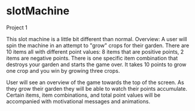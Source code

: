 # slotMachine
Project 1


This slot machine is a little bit different than normal. 
Overview: A user will spin the machine in an attempt to "grow" crops for their garden.
There are 10 items all with different point values: 8 items that are positive points, 2 items are negative points.
There is one specific item combination that destroys 
your garden and starts the game over. It takes 10 points to grow one crop and you win by growing three crops.

User will see an overview of the game towards the top of the screen. As they grow their garden they will be able to watch their points accumulate. 
Certain items, item combinations, and total point values will be accompanied with motivational messages and animations. 



